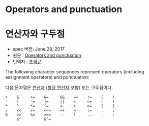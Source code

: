 # Operators and punctuation

# 연산자와 구두점

 * spec 버전: June 28, 2017
 * 원문 : [Operators and punctuation](https://golang.org/ref/spec#Operators_and_punctuation)
 * 번역자 : [조석규](@ezaurum)

The following character sequences represent operators (including assignment operators) and punctuation:

다음 문자열은 [연산자](/Expressions/operators.html) ([할당 연산자](/Statements/assignments.html#assign_op) 포함) 또는 구두점이다.

```
+    &     +=    &=     &&    ==    !=    (    )
-    |     -=    |=     ||    <     <=    [    ]
*    ^     *=    ^=     <-    >     >=    {    }
/    <<    /=    <<=    ++    =     :=    ,    ;
%    >>    %=    >>=    --    !     ...   .    :
     &^          &^=
```
